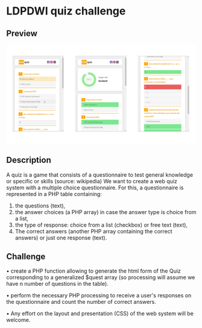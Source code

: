 # LDPDWI quiz challenge
## Preview
![screenshot 1 of the quiz](./images/main.jpg)
## Description
A quiz is a game that consists of a questionnaire to test general knowledge
or specific or skills (source: wikipedia)
We want to create a web quiz system with a multiple choice questionnaire. For this, a
questionnaire is represented in a PHP table containing:
1. the questions (text),
2. the answer choices (a PHP array) in case the answer type is choice from a list,
3. the type of response: choice from a list (checkbox) or free text (text),
4. The correct answers (another PHP array containing the correct answers) or just one
response (text).
## Challenge
• create a PHP function allowing to generate the html form of the Quiz corresponding to a
generalized $quest array (so processing will assume we have n number of
questions in the table).

• perform the necessary PHP processing to receive a user's responses
on the questionnaire and count the number of correct answers.

• Any effort on the layout and presentation (CSS) of the web system will be welcome.
